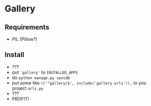 Gallery
=======

Requirements
------------
* PIL (Pillow?)

Install
-------
* ???
* put ``'gallery'`` to ``INSTALLED_APPS``
* do ``python manage.py syncdb``
* put some like ``(r'^gallery/$', include('gallery.urls')),`` to you project ``urls.py``
* ???
* PROFIT!

